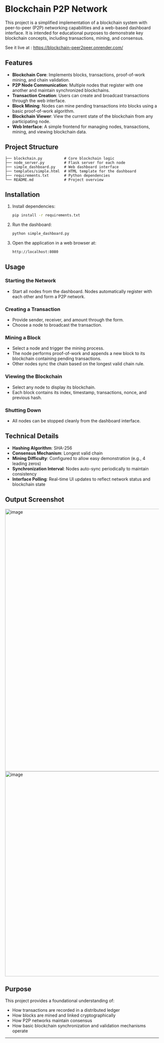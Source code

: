 # Blockchain P2P Network

This project is a simplified implementation of a blockchain system with peer-to-peer (P2P) networking capabilities and a web-based dashboard interface. It is intended for educational purposes to demonstrate key blockchain concepts, including transactions, mining, and consensus.

See it live at : https://blockchain-peer2peer.onrender.com/
## Features

* **Blockchain Core**: Implements blocks, transactions, proof-of-work mining, and chain validation.
* **P2P Node Communication**: Multiple nodes that register with one another and maintain synchronized blockchains.
* **Transaction Creation**: Users can create and broadcast transactions through the web interface.
* **Block Mining**: Nodes can mine pending transactions into blocks using a basic proof-of-work algorithm.
* **Blockchain Viewer**: View the current state of the blockchain from any participating node.
* **Web Interface**: A simple frontend for managing nodes, transactions, mining, and viewing blockchain data.

## Project Structure

```
├── blockchain.py          # Core blockchain logic
├── node_server.py         # Flask server for each node
├── simple_dashboard.py    # Web dashboard interface
├── templates/simple.html  # HTML template for the dashboard
├── requirements.txt       # Python dependencies
└── README.md              # Project overview
```

## Installation

1. Install dependencies:

   ```bash
   pip install -r requirements.txt
   ```

2. Run the dashboard:

   ```bash
   python simple_dashboard.py
   ```

3. Open the application in a web browser at:

   ```
   http://localhost:8080
   ```

## Usage

### Starting the Network

* Start all nodes from the dashboard. Nodes automatically register with each other and form a P2P network.

### Creating a Transaction

* Provide sender, receiver, and amount through the form.
* Choose a node to broadcast the transaction.

### Mining a Block

* Select a node and trigger the mining process.
* The node performs proof-of-work and appends a new block to its blockchain containing pending transactions.
* Other nodes sync the chain based on the longest valid chain rule.

### Viewing the Blockchain

* Select any node to display its blockchain.
* Each block contains its index, timestamp, transactions, nonce, and previous hash.

### Shutting Down

* All nodes can be stopped cleanly from the dashboard interface.

## Technical Details

* **Hashing Algorithm**: SHA-256
* **Consensus Mechanism**: Longest valid chain
* **Mining Difficulty**: Configured to allow easy demonstration (e.g., 4 leading zeros)
* **Synchronization Interval**: Nodes auto-sync periodically to maintain consistency
* **Interface Polling**: Real-time UI updates to reflect network status and blockchain state

## Output Screenshot

<img width="1757" height="860" alt="image" src="https://github.com/user-attachments/assets/ff0144b1-14e6-4a4c-80b3-ea805cc92c50" />
<img width="1642" height="672" alt="image" src="https://github.com/user-attachments/assets/821b3d7e-4e24-40e4-852b-a4b767b724ff" />

## Purpose

This project provides a foundational understanding of:

* How transactions are recorded in a distributed ledger
* How blocks are mined and linked cryptographically
* How P2P networks maintain consensus
* How basic blockchain synchronization and validation mechanisms operate

---
